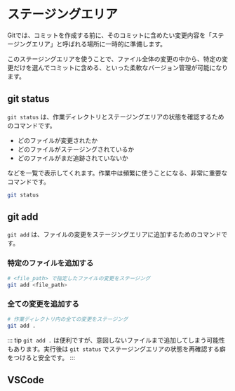 # ステージングエリア

Gitでは、コミットを作成する前に、そのコミットに含めたい変更内容を「ステージングエリア」と呼ばれる場所に一時的に準備します。

このステージングエリアを使うことで、ファイル全体の変更の中から、特定の変更だけを選んでコミットに含める、といった柔軟なバージョン管理が可能になります。

## git status

`git status` は、作業ディレクトリとステージングエリアの状態を確認するためのコマンドです。

- どのファイルが変更されたか
- どのファイルがステージングされているか
- どのファイルがまだ追跡されていないか

などを一覧で表示してくれます。作業中は頻繁に使うことになる、非常に重要なコマンドです。

```bash
git status
```

## git add

`git add` は、ファイルの変更をステージングエリアに追加するためのコマンドです。

### 特定のファイルを追加する

```bash
# <file_path> で指定したファイルの変更をステージング
git add <file_path>
```

### 全ての変更を追加する

```bash
# 作業ディレクトリ内の全ての変更をステージング
git add .
```

::: tip
`git add .` は便利ですが、意図しないファイルまで追加してしまう可能性もあります。実行後は `git status` でステージングエリアの状態を再確認する癖をつけると安全です。
:::

## VSCode

